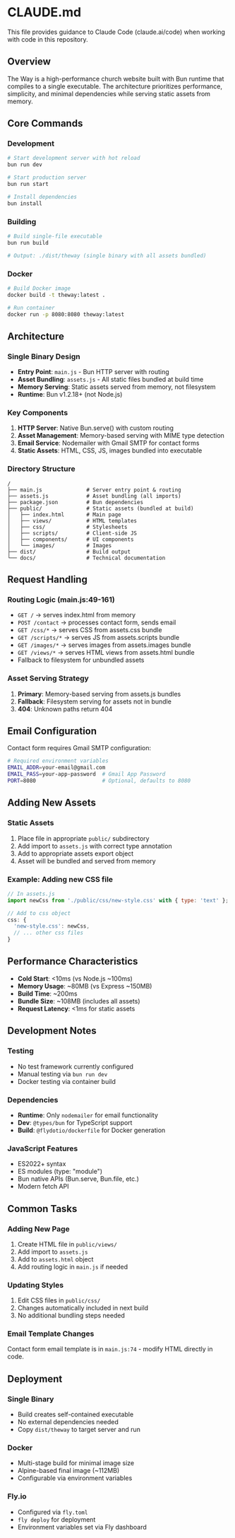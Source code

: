 # CLAUDE.md

This file provides guidance to Claude Code (claude.ai/code) when working with code in this repository.

## Overview

The Way is a high-performance church website built with Bun runtime that compiles to a single executable. The architecture prioritizes performance, simplicity, and minimal dependencies while serving static assets from memory.

## Core Commands

### Development
```bash
# Start development server with hot reload
bun run dev

# Start production server
bun run start

# Install dependencies
bun install
```

### Building
```bash
# Build single-file executable
bun run build

# Output: ./dist/theway (single binary with all assets bundled)
```

### Docker
```bash
# Build Docker image
docker build -t theway:latest .

# Run container
docker run -p 8080:8080 theway:latest
```

## Architecture

### Single Binary Design
- **Entry Point**: `main.js` - Bun HTTP server with routing
- **Asset Bundling**: `assets.js` - All static files bundled at build time
- **Memory Serving**: Static assets served from memory, not filesystem
- **Runtime**: Bun v1.2.18+ (not Node.js)

### Key Components
1. **HTTP Server**: Native Bun.serve() with custom routing
2. **Asset Management**: Memory-based serving with MIME type detection
3. **Email Service**: Nodemailer with Gmail SMTP for contact forms
4. **Static Assets**: HTML, CSS, JS, images bundled into executable

### Directory Structure
```
/
├── main.js              # Server entry point & routing
├── assets.js            # Asset bundling (all imports)
├── package.json         # Bun dependencies
├── public/              # Static assets (bundled at build)
│   ├── index.html       # Main page
│   ├── views/           # HTML templates
│   ├── css/             # Stylesheets
│   ├── scripts/         # Client-side JS
│   ├── components/      # UI components
│   └── images/          # Images
├── dist/                # Build output
└── docs/                # Technical documentation
```

## Request Handling

### Routing Logic (main.js:49-161)
- `GET /` → serves index.html from memory
- `POST /contact` → processes contact form, sends email
- `GET /css/*` → serves CSS from assets.css bundle
- `GET /scripts/*` → serves JS from assets.scripts bundle
- `GET /images/*` → serves images from assets.images bundle
- `GET /views/*` → serves HTML views from assets.html bundle
- Fallback to filesystem for unbundled assets

### Asset Serving Strategy
1. **Primary**: Memory-based serving from assets.js bundles
2. **Fallback**: Filesystem serving for assets not in bundle
3. **404**: Unknown paths return 404

## Email Configuration

Contact form requires Gmail SMTP configuration:
```bash
# Required environment variables
EMAIL_ADDR=your-email@gmail.com
EMAIL_PASS=your-app-password  # Gmail App Password
PORT=8080                     # Optional, defaults to 8080
```

## Adding New Assets

### Static Assets
1. Place file in appropriate `public/` subdirectory
2. Add import to `assets.js` with correct type annotation
3. Add to appropriate assets export object
4. Asset will be bundled and served from memory

### Example: Adding new CSS file
```javascript
// In assets.js
import newCss from './public/css/new-style.css' with { type: 'text' };

// Add to css object
css: {
  'new-style.css': newCss,
  // ... other css files
}
```

## Performance Characteristics

- **Cold Start**: <10ms (vs Node.js ~100ms)
- **Memory Usage**: ~80MB (vs Express ~150MB)
- **Build Time**: ~200ms
- **Bundle Size**: ~108MB (includes all assets)
- **Request Latency**: <1ms for static assets

## Development Notes

### Testing
- No test framework currently configured
- Manual testing via `bun run dev`
- Docker testing via container build

### Dependencies
- **Runtime**: Only `nodemailer` for email functionality
- **Dev**: `@types/bun` for TypeScript support
- **Build**: `@flydotio/dockerfile` for Docker generation

### JavaScript Features
- ES2022+ syntax
- ES modules (type: "module")
- Bun native APIs (Bun.serve, Bun.file, etc.)
- Modern fetch API

## Common Tasks

### Adding New Page
1. Create HTML file in `public/views/`
2. Add import to `assets.js`
3. Add to `assets.html` object
4. Add routing logic in `main.js` if needed

### Updating Styles
1. Edit CSS files in `public/css/`
2. Changes automatically included in next build
3. No additional bundling steps needed

### Email Template Changes
Contact form email template is in `main.js:74` - modify HTML directly in code.

## Deployment

### Single Binary
- Build creates self-contained executable
- No external dependencies needed
- Copy `dist/theway` to target server and run

### Docker
- Multi-stage build for minimal image size
- Alpine-based final image (~112MB)
- Configurable via environment variables

### Fly.io
- Configured via `fly.toml`
- `fly deploy` for deployment
- Environment variables set via Fly dashboard